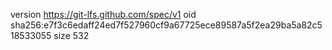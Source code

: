 version https://git-lfs.github.com/spec/v1
oid sha256:e7f3c6edaff24ed7f527960cf9a67725ece89587a5f2ea29ba5a82c518533055
size 532

